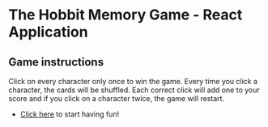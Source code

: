 # The Hobbit Memory Game - React Application

## Game instructions

Click on every character only once to win the game. Every time you click a character, the cards will be shuffled. Each correct click will add one to your score and if you click on a character twice, the game will restart. 

* [Click here](https://lbeagleeyes.github.io/memory-game/) to start having fun!


  
